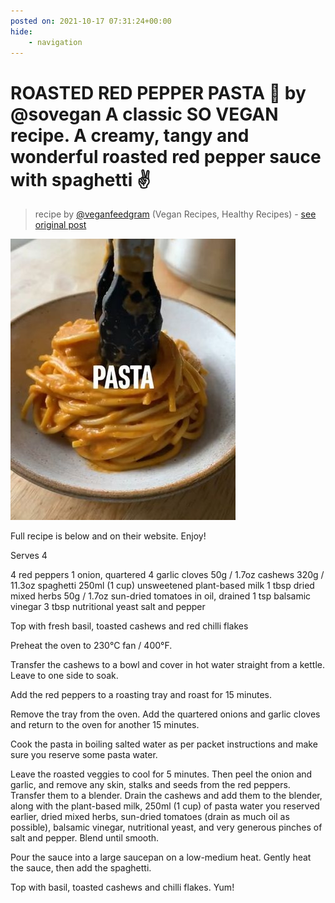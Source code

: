 ```yaml
---
posted on: 2021-10-17 07:31:24+00:00
hide:
    - navigation
---
```


# ROASTED RED PEPPER PASTA 🍝 by @sovegan A classic SO VEGAN recipe. A creamy, tangy and wonderful roasted red pepper sauce with spaghetti ✌️ 

> recipe by [@veganfeedgram](https://www.instagram.com/veganfeedgram/) 
(Vegan Recipes, Healthy Recipes) - [see original post](https://instagram.com/p/CVHxV4hJoPV)

![](../img/veganfeedgram_17-10-2021_0710.png)

 
Full recipe is below and on their website. Enjoy!
 
Serves 4

4 red peppers
1 onion, quartered
4 garlic cloves
50g / 1.7oz cashews
320g / 11.3oz spaghetti
250ml (1 cup) unsweetened plant-based milk
1 tbsp dried mixed herbs
50g / 1.7oz sun-dried tomatoes in oil, drained
1 tsp balsamic vinegar
3 tbsp nutritional yeast
salt and pepper
 
Top with fresh basil, toasted cashews and red chilli flakes
 
Preheat the oven to 230°C fan / 400°F.
 
Transfer the cashews to a bowl and cover in hot water straight from a kettle. Leave to one side to soak.
 
Add the red peppers to a roasting tray and roast for 15 minutes.
 
Remove the tray from the oven. Add the quartered onions and garlic cloves and return to the oven for another 15 minutes.
 
Cook the pasta in boiling salted water as per packet instructions and make sure you reserve some pasta water.
 
Leave the roasted veggies to cool for 5 minutes. Then peel the onion and garlic, and remove any skin, stalks and seeds from the red peppers. Transfer them to a blender. Drain the cashews and add them to the blender, along with the plant-based milk, 250ml (1 cup) of pasta water you reserved earlier, dried mixed herbs, sun-dried tomatoes (drain as much oil as possible), balsamic vinegar, nutritional yeast, and very generous pinches of salt and pepper. Blend until smooth.
 
Pour the sauce into a large saucepan on a low-medium heat. Gently heat the sauce, then add the spaghetti.
 
Top with basil, toasted cashews and chilli flakes. Yum! 
